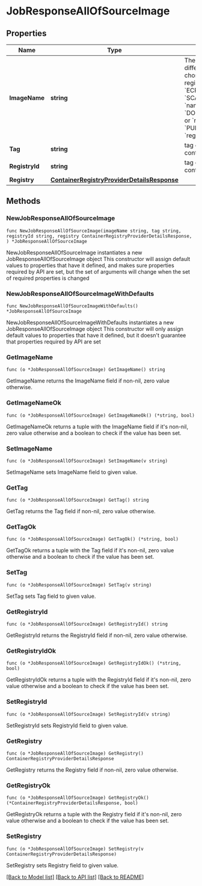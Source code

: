 # JobResponseAllOfSourceImage

## Properties

Name | Type | Description | Notes
------------ | ------------- | ------------- | -------------
**ImageName** | **string** | The image name pattern differs according to chosen container registry provider:   * &#x60;ECR&#x60;: &#x60;repository&#x60; * &#x60;SCALEWAY_CR&#x60;: &#x60;namespace/image&#x60; * &#x60;DOCKER_HUB&#x60;: &#x60;image&#x60; or &#x60;repository/image&#x60; * &#x60;PUBLIC_ECR&#x60;: &#x60;registry_alias/repository&#x60;  | 
**Tag** | **string** | tag of the image container | 
**RegistryId** | **string** | tag of the image container | 
**Registry** | [**ContainerRegistryProviderDetailsResponse**](ContainerRegistryProviderDetailsResponse.md) |  | 

## Methods

### NewJobResponseAllOfSourceImage

`func NewJobResponseAllOfSourceImage(imageName string, tag string, registryId string, registry ContainerRegistryProviderDetailsResponse, ) *JobResponseAllOfSourceImage`

NewJobResponseAllOfSourceImage instantiates a new JobResponseAllOfSourceImage object
This constructor will assign default values to properties that have it defined,
and makes sure properties required by API are set, but the set of arguments
will change when the set of required properties is changed

### NewJobResponseAllOfSourceImageWithDefaults

`func NewJobResponseAllOfSourceImageWithDefaults() *JobResponseAllOfSourceImage`

NewJobResponseAllOfSourceImageWithDefaults instantiates a new JobResponseAllOfSourceImage object
This constructor will only assign default values to properties that have it defined,
but it doesn't guarantee that properties required by API are set

### GetImageName

`func (o *JobResponseAllOfSourceImage) GetImageName() string`

GetImageName returns the ImageName field if non-nil, zero value otherwise.

### GetImageNameOk

`func (o *JobResponseAllOfSourceImage) GetImageNameOk() (*string, bool)`

GetImageNameOk returns a tuple with the ImageName field if it's non-nil, zero value otherwise
and a boolean to check if the value has been set.

### SetImageName

`func (o *JobResponseAllOfSourceImage) SetImageName(v string)`

SetImageName sets ImageName field to given value.


### GetTag

`func (o *JobResponseAllOfSourceImage) GetTag() string`

GetTag returns the Tag field if non-nil, zero value otherwise.

### GetTagOk

`func (o *JobResponseAllOfSourceImage) GetTagOk() (*string, bool)`

GetTagOk returns a tuple with the Tag field if it's non-nil, zero value otherwise
and a boolean to check if the value has been set.

### SetTag

`func (o *JobResponseAllOfSourceImage) SetTag(v string)`

SetTag sets Tag field to given value.


### GetRegistryId

`func (o *JobResponseAllOfSourceImage) GetRegistryId() string`

GetRegistryId returns the RegistryId field if non-nil, zero value otherwise.

### GetRegistryIdOk

`func (o *JobResponseAllOfSourceImage) GetRegistryIdOk() (*string, bool)`

GetRegistryIdOk returns a tuple with the RegistryId field if it's non-nil, zero value otherwise
and a boolean to check if the value has been set.

### SetRegistryId

`func (o *JobResponseAllOfSourceImage) SetRegistryId(v string)`

SetRegistryId sets RegistryId field to given value.


### GetRegistry

`func (o *JobResponseAllOfSourceImage) GetRegistry() ContainerRegistryProviderDetailsResponse`

GetRegistry returns the Registry field if non-nil, zero value otherwise.

### GetRegistryOk

`func (o *JobResponseAllOfSourceImage) GetRegistryOk() (*ContainerRegistryProviderDetailsResponse, bool)`

GetRegistryOk returns a tuple with the Registry field if it's non-nil, zero value otherwise
and a boolean to check if the value has been set.

### SetRegistry

`func (o *JobResponseAllOfSourceImage) SetRegistry(v ContainerRegistryProviderDetailsResponse)`

SetRegistry sets Registry field to given value.



[[Back to Model list]](../README.md#documentation-for-models) [[Back to API list]](../README.md#documentation-for-api-endpoints) [[Back to README]](../README.md)


